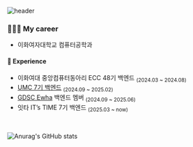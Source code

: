 ![header](https://capsule-render.vercel.app/api?type=blur&color=FFD1DC&height=150&section=header&text=Soohee%20&fontSize=50)

### 👩🏻‍💻 My career
- 이화여자대학교 컴퓨터공학과 
#### 🔗 Experience 
- 이화여대 중앙컴퓨터동아리 ECC 48기 백엔드 <sub>(2024.03 ~ 2024.08)</sub>
- [UMC 7기 백엔드](https://github.com/UMC-Ewha-7th) <sub>(2024.09 ~ 2025.02)</sub> 
- [GDSC Ewha](https://github.com/GDG-on-Campus-Ewha-2024) 백엔드 멤버 <sub>(2024.09 ~ 2025.06)</sub> 
- 잇타 IT’s TIME 7기 백엔드 <sub>(2025.03 ~ now)</sub>


</br> 


![Anurag's GitHub stats](https://github-readme-stats.vercel.app/api?username=erika0915&show_icons=true&theme=github-readme-stats)
